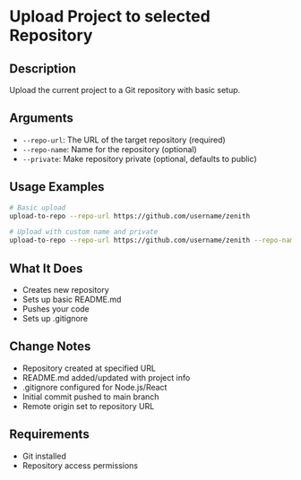 # Upload Project to selected Repository

## Description
Upload the current project to a Git repository with basic setup.

## Arguments
- `--repo-url`: The URL of the target repository (required)
- `--repo-name`: Name for the repository (optional)
- `--private`: Make repository private (optional, defaults to public)

## Usage Examples
```bash
# Basic upload
upload-to-repo --repo-url https://github.com/username/zenith

# Upload with custom name and private
upload-to-repo --repo-url https://github.com/username/zenith --repo-name "Zenith App" --private
```

## What It Does
- Creates new repository
- Sets up basic README.md
- Pushes your code
- Sets up .gitignore

## Change Notes
- Repository created at specified URL
- README.md added/updated with project info
- .gitignore configured for Node.js/React
- Initial commit pushed to main branch
- Remote origin set to repository URL

## Requirements
- Git installed
- Repository access permissions
